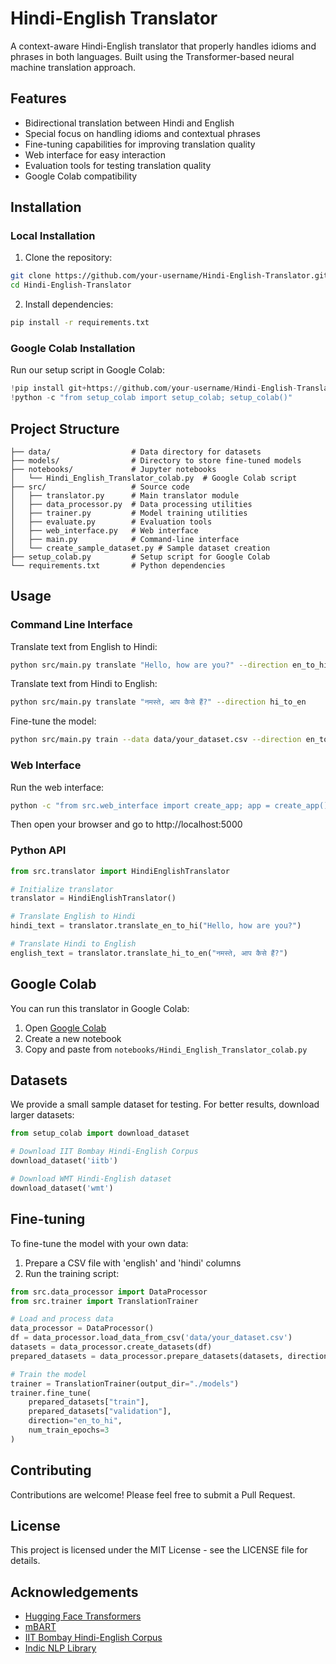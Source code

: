# Hindi-English Translator

A context-aware Hindi-English translator that properly handles idioms and phrases in both languages. Built using the Transformer-based neural machine translation approach.

## Features

- Bidirectional translation between Hindi and English
- Special focus on handling idioms and contextual phrases
- Fine-tuning capabilities for improving translation quality
- Web interface for easy interaction
- Evaluation tools for testing translation quality
- Google Colab compatibility

## Installation

### Local Installation

1. Clone the repository:
```bash
git clone https://github.com/your-username/Hindi-English-Translator.git
cd Hindi-English-Translator
```

2. Install dependencies:
```bash
pip install -r requirements.txt
```

### Google Colab Installation

Run our setup script in Google Colab:
```python
!pip install git+https://github.com/your-username/Hindi-English-Translator.git
!python -c "from setup_colab import setup_colab; setup_colab()"
```

## Project Structure

```
├── data/                  # Data directory for datasets
├── models/                # Directory to store fine-tuned models
├── notebooks/             # Jupyter notebooks
│   └── Hindi_English_Translator_colab.py  # Google Colab script
├── src/                   # Source code
│   ├── translator.py      # Main translator module
│   ├── data_processor.py  # Data processing utilities
│   ├── trainer.py         # Model training utilities
│   ├── evaluate.py        # Evaluation tools
│   ├── web_interface.py   # Web interface
│   ├── main.py            # Command-line interface
│   └── create_sample_dataset.py # Sample dataset creation
├── setup_colab.py         # Setup script for Google Colab
└── requirements.txt       # Python dependencies
```

## Usage

### Command Line Interface

Translate text from English to Hindi:
```bash
python src/main.py translate "Hello, how are you?" --direction en_to_hi
```

Translate text from Hindi to English:
```bash
python src/main.py translate "नमस्ते, आप कैसे हैं?" --direction hi_to_en
```

Fine-tune the model:
```bash
python src/main.py train --data data/your_dataset.csv --direction en_to_hi --epochs 3
```

### Web Interface

Run the web interface:
```bash
python -c "from src.web_interface import create_app; app = create_app(); app.run(debug=True)"
```

Then open your browser and go to http://localhost:5000

### Python API

```python
from src.translator import HindiEnglishTranslator

# Initialize translator
translator = HindiEnglishTranslator()

# Translate English to Hindi
hindi_text = translator.translate_en_to_hi("Hello, how are you?")

# Translate Hindi to English
english_text = translator.translate_hi_to_en("नमस्ते, आप कैसे हैं?")
```

## Google Colab

You can run this translator in Google Colab:
1. Open [Google Colab](https://colab.research.google.com/)
2. Create a new notebook
3. Copy and paste from `notebooks/Hindi_English_Translator_colab.py`

## Datasets

We provide a small sample dataset for testing. For better results, download larger datasets:

```python
from setup_colab import download_dataset

# Download IIT Bombay Hindi-English Corpus
download_dataset('iitb')

# Download WMT Hindi-English dataset
download_dataset('wmt')
```

## Fine-tuning

To fine-tune the model with your own data:

1. Prepare a CSV file with 'english' and 'hindi' columns
2. Run the training script:
```python
from src.data_processor import DataProcessor
from src.trainer import TranslationTrainer

# Load and process data
data_processor = DataProcessor()
df = data_processor.load_data_from_csv('data/your_dataset.csv')
datasets = data_processor.create_datasets(df)
prepared_datasets = data_processor.prepare_datasets(datasets, direction="en_to_hi")

# Train the model
trainer = TranslationTrainer(output_dir="./models")
trainer.fine_tune(
    prepared_datasets["train"],
    prepared_datasets["validation"],
    direction="en_to_hi",
    num_train_epochs=3
)
```

## Contributing

Contributions are welcome! Please feel free to submit a Pull Request.

## License

This project is licensed under the MIT License - see the LICENSE file for details.

## Acknowledgements

- [Hugging Face Transformers](https://github.com/huggingface/transformers)
- [mBART](https://arxiv.org/abs/2001.08210)
- [IIT Bombay Hindi-English Corpus](http://www.cfilt.iitb.ac.in/iitb_parallel/)
- [Indic NLP Library](https://github.com/anoopkunchukuttan/indic_nlp_library) 
